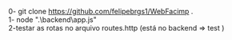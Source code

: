 0- git clone https://github.com/felipebrgs1/WebFacimp .       
1- node ".\backend\app.js"        
2-testar as rotas no arquivo routes.http     (está no backend => test )
